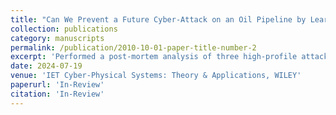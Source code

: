 ```yaml
---
title: "Can We Prevent a Future Cyber-Attack on an Oil Pipeline by Learning from Similar Incidents?"
collection: publications
category: manuscripts
permalink: /publication/2010-10-01-paper-title-number-2
excerpt: 'Performed a post-mortem analysis of three high-profile attacks across varied contexts, demonstrating the potential for these insights to be utilized in the proactive prevention of future cyber threats. Utilized Attack-Defense Trees and Attack Trees to model the attack paths specific to the oil pipeline context, enabling a systematic analysis of vulnerabilities.'
date: 2024-07-19
venue: 'IET Cyber-Physical Systems: Theory & Applications, WILEY'
paperurl: 'In-Review'
citation: 'In-Review'
---
```



